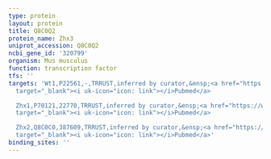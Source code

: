 ```yaml
---
type: protein
layout: protein
title: Q8C0Q2
protein_name: Zhx3
uniprot_accession: Q8C0Q2
ncbi_gene_id: '320799'
organism: Mus musculus
function: transcription factor
tfs: ''
targets: 'Wt1,P22561,-,TRRUST,inferred by curator,&ensp;<a href="https://www.ncbi.nlm.nih.gov/pubmed/?term=17056598%5Buid%5D"
  target="_blank"><i uk-icon="icon: link"></i>Pubmed</a>

  Zhx1,P70121,22770,TRRUST,inferred by curator,&ensp;<a href="https://www.ncbi.nlm.nih.gov/pubmed/?term=17056598%5Buid%5D"
  target="_blank"><i uk-icon="icon: link"></i>Pubmed</a>

  Zhx2,Q8C0C0,387609,TRRUST,inferred by curator,&ensp;<a href="https://www.ncbi.nlm.nih.gov/pubmed/?term=17056598%5Buid%5D"
  target="_blank"><i uk-icon="icon: link"></i>Pubmed</a>'
binding_sites: ''
---
```

